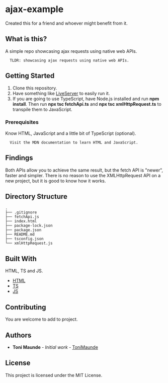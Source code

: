# ajax-example

<!-- ![Janky image I designed on Figma for this project](/assets/scssa.png) -->

Created this for a friend and whoever might benefit from it.

## What is this?
A simple repo showcasing ajax requests using native web APIs.

```
  TLDR: showcasing ajax requests using native web APIs.
```

## Getting Started

1. Clone this repository.
2. Have something like [LiveServer](https://marketplace.visualstudio.com/items?itemName=ritwickdey.LiveServer) to easily run it.
3. If you are going to use TypeScript, have Node.js installed and run **npm install**. Then run **npx tsc fetchApi.ts** and **npx tsc xmlHttpRequest.ts** to transpile them to JavaScript.

### Prerequisites

Know HTML, JavaScript and a little bit of TypeScript (optional).

```
  Visit the MDN documentation to learn HTML and JavaScript.
```

## Findings
Both APIs allow you to achieve the same result, but the fetch API is "newer", faster and simpler. There is no
reason to use the XMLHttpRequest API on a new project, but it is good to know how it works.

## Directory Structure

```
.
├── .gitignore
├── fetchApi.js
├── index.html
├── package-lock.json
├── package.json
├── README.md
├── tsconfig.json
└── xmlHttpRequest.js
```

## Built With

HTML, TS and JS.
* [HTML](https://developer.mozilla.org/en-US/docs/Web/HTML)
* [TS](https://www.typescriptlang.org/)
* [JS](https://developer.mozilla.org/en-US/docs/Web/JavaScript)


## Contributing

You are welcome to add to project.

## Authors

* **Toni Maunde** - *Initial work* - [ToniMaunde](https://github.com/ToniMaunde)

## License

This project is licensed under the MIT License.
